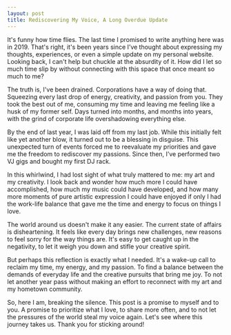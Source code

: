 ```yaml
---
layout: post
title: Rediscovering My Voice, A Long Overdue Update
---
```



It's funny how time flies. The last time I promised to write anything here was in 2019. That's right, it's been years since I’ve thought about expressing my thoughts, experiences, or even a simple update on my personal website. Looking back, I can't help but chuckle at the absurdity of it. How did I let so much time slip by without connecting with this space that once meant so much to me?

The truth is, I've been drained. Corporations have a way of doing that. Squeezing every last drop of energy, creativity, and passion from you. They took the best out of me, consuming my time and leaving me feeling like a husk of my former self. Days turned into months, and months into years, with the grind of corporate life overshadowing everything else.

By the end of last year, I was laid off from my last job. While this initially felt like yet another blow, it turned out to be a blessing in disguise. This unexpected turn of events forced me to reevaluate my priorities and gave me the freedom to rediscover my passions. Since then, I’ve performed two VJ gigs and bought my first DJ rack.

In this whirlwind, I had lost sight of what truly mattered to me: my art and my creativity. I look back and wonder how much more I could have accomplished, how much my music could have developed, and how many more moments of pure artistic expression I could have enjoyed if only I had the work-life balance that gave me the time and energy to focus on things I love.

The world around us doesn't make it any easier. The current state of affairs is disheartening. It feels like every day brings new challenges, new reasons to feel sorry for the way things are. It's easy to get caught up in the negativity, to let it weigh you down and stifle your creative spirit.

But perhaps this reflection is exactly what I needed. It's a wake-up call to reclaim my time, my energy, and my passion. To find a balance between the demands of everyday life and the creative pursuits that bring me joy. To not let another year pass without making an effort to reconnect with my art and my hometown community.

So, here I am, breaking the silence. This post is a promise to myself and to you. A promise to prioritize what I love, to share more often, and to not let the pressures of the world steal my voice again. Let's see where this journey takes us. Thank you for sticking around!
